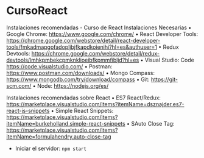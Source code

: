# CursoReact

Instalaciones recomendadas - Curso de React
Instalaciones Necesarias
	• Google Chrome: https://www.google.com/chrome/
	• React Developer Tools: https://chrome.google.com/webstore/detail/react-developer-tools/fmkadmapgofadopljbjfkapdkoienihi?hl=es&authuser=1
	• Redux Devtools: https://chrome.google.com/webstore/detail/redux-devtools/lmhkpmbekcpmknklioeibfkpmmfibljd?hl=es
	• Visual Studio: Code https://code.visualstudio.com/
	• Postman: https://www.postman.com/downloads/
	• Mongo Compass: https://www.mongodb.com/try/download/compass
	• Git: https://git-scm.com/
  • Node: https://nodejs.org/es/

Instalaciones recomendadas sobre React
	• ES7 React/Redux: https://marketplace.visualstudio.com/items?itemName=dsznajder.es7-react-js-snippets
	• Simple React Snippets: https://marketplace.visualstudio.com/items?itemName=burkeholland.simple-react-snippets
	• SAuto Close Tag: https://marketplace.visualstudio.com/items?itemName=formulahendry.auto-close-tag

- Iniciar el servidor: 
`npm start`
